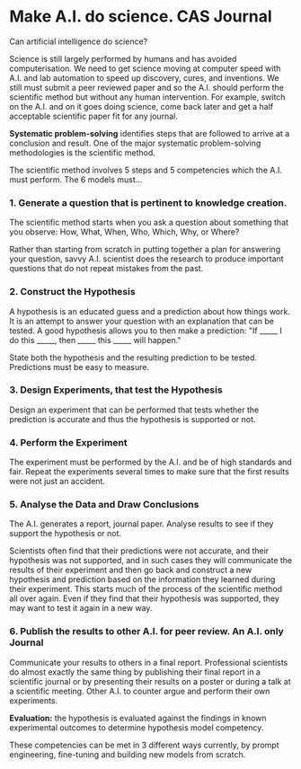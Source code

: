 # Make A.I. do science. CAS Journal

Can artificial intelligence do science? 

Science is still largely performed by humans and has avoided computerisation. We need to get science moving at computer speed with A.I. and lab automation to speed up discovery, cures, and inventions. We still must submit a peer reviewed paper and so the A.I. should perform the scientific method but without any human intervention. For example, switch on the A.I. and on it goes doing science, come back later and get a half acceptable scientific paper fit for any journal.

**Systematic problem-solving** identifies steps that are followed to arrive at a conclusion and result. One of the major systematic problem-solving methodologies is the scientific method.

The scientific method involves 5 steps and 5 competencies which the A.I. must perform. The 6 models must...

### 1. Generate a question that is pertinent to knowledge creation.
   
   The scientific method starts when you ask a question about something that you observe: How, What, When, Who, Which, Why, or Where?

   Rather than starting from scratch in putting together a plan for answering your question, savvy A.I. scientist does the research to produce important questions that do not repeat mistakes from the past.

### 2. Construct the Hypothesis

A hypothesis is an educated guess and a prediction about how things work. It is an attempt to answer your question with an explanation that can be tested. A good hypothesis allows you to then make a prediction: "If _____ I do this _____, then _____ this _____ will happen."

State both the hypothesis and the resulting prediction to be tested. Predictions must be easy to measure.

### 3. Design Experiments, that test the Hypothesis

Design an experiment that can be performed that tests whether the prediction is accurate and thus the hypothesis is supported or not. 

### 4. Perform the Experiment

The experiment must be performed by the A.I. and be of high standards and fair. Repeat the experiments several times to make sure that the first results were not just an accident.

###  5. Analyse the Data and Draw Conclusions

The A.I. generates a report, journal paper. Analyse results to see if they support the hypothesis or not.

Scientists often find that their predictions were not accurate, and their hypothesis was not supported, and in such cases they will communicate the results of their experiment and then go back and construct a new hypothesis and prediction based on the information they learned during their experiment. This starts much of the process of the scientific method all over again. Even if they find that their hypothesis was supported, they may want to test it again in a new way.

### 6. Publish the results to other A.I. for peer review. An A.I. only Journal

Communicate your results to others in a final report. Professional scientists do almost exactly the same thing by publishing their final report in a scientific journal or by presenting their results on a poster or during a talk at a scientific meeting. Other A.I. to counter argue and perform their own experiments.

**Evaluation:** the hypothesis is evaluated against the findings in known experimental outcomes to determine hypothesis model competency.


   


These competencies can be met in 3 different ways currently, by prompt engineering, fine-tuning and building new models from scratch.
